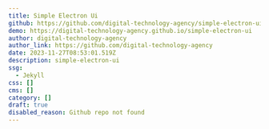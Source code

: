 ```yaml
---
title: Simple Electron Ui
github: https://github.com/digital-technology-agency/simple-electron-ui
demo: https://digital-technology-agency.github.io/simple-electron-ui
author: digital-technology-agency
author_link: https://github.com/digital-technology-agency
date: 2023-11-27T08:53:01.519Z
description: simple-electron-ui
ssg:
  - Jekyll
css: []
cms: []
category: []
draft: true
disabled_reason: Github repo not found
---
```

